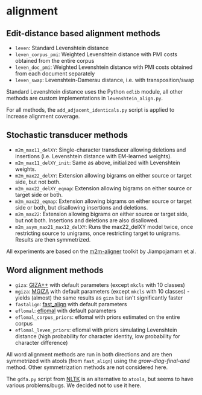 # alignment

## Edit-distance based alignment methods

* `leven`: Standard Levenshtein distance
* `leven_corpus_pmi`: Weighted Levenshtein distance with PMI costs obtained from the entire corpus
* `leven_doc_pmi`: Weighted Levenshtein distance with PMI costs obtained from each document separately
* `leven_swap`: Levenshtein-Damerau distance, i.e. with transposition/swap

Standard Levenshtein distance uses the Python `edlib` module, all other methods are custom implementations in `levenshtein_align.py`.

For all methods, the `add_adjacent_identicals.py` script is applied to increase alignment coverage.

## Stochastic transducer methods

* `m2m_max11_delXY`: Single-character transducer allowing deletions and insertions (i.e. Levenshtein distance with EM-learned weights).
* `m2m_max11_delXY_init`: Same as above, initialized with Levenshtein weights.
* `m2m_max22_delXY`: Extension allowing bigrams on either source or target side, but not both.
* `m2m_max22_delXY_eqmap`: Extension allowing bigrams on either source or target side or both.
* `m2m_max22_eqmap`: Extension allowing bigrams on either source or target side or both, but disallowing insertions and deletions.
* `m2m_max22`: Extension allowing bigrams on either source or target side, but not both. Insertions and deletions are also disallowed.
* `m2m_asym_max21_max12_delXY`: Runs the max22_delXY model twice, once restricting source to unigrams, once restricting target to unigrams. Results are then symmetrized.

All experiments are based on the [m2m-aligner](https://github.com/letter-to-phoneme/m2m-aligner) toolkit by Jiampojamarn et al.

## Word alignment methods

* `giza`: [GIZA++](https://github.com/moses-smt/giza-pp) with default parameters (except `mkcls` with 10 classes)
* `mgiza`: [MGIZA](https://github.com/moses-smt/mgiza) with default parameters (except `mkcls` with 10 classes) - yields (almost) the same results as `giza` but isn't significantly faster
* `fastalign`: [fast_align](https://github.com/clab/fast_align) with default parameters
* `eflomal`: [eflomal](https://github.com/robertostling/eflomal) with default parameters
* `eflomal_corpus_priors`: eflomal with priors estimated on the entire corpus
* `eflomal_leven_priors`: eflomal with priors simulating Levenshtein distance (high probability for character identity, low probability for character difference)

All word alignment methods are run in both directions and are then symmetrized with atools (from `fast_align`) using the *grow-diag-final-and* method. Other symmetrization methods are not considered here.

The `gdfa.py` script from [NLTK](https://github.com/nltk/nltk/blob/develop/nltk/translate/gdfa.py) is an alternative to `atools`, but seems to have various problems/bugs. We decided not to use it here.
